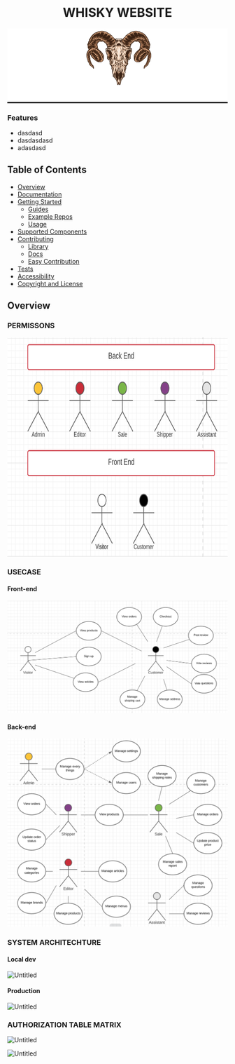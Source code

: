 
<h1 align="center" style="margin-top: 0px;">WHISKY WEBSITE</h1>

<div style="background:black" align="center">

![ScreenShot](./screenshots/logoDemo.png)
</div>


### Features

- dasdasd
- dasdasdasd
- adasdasd

## Table of Contents
- [Overview](#overview)
- [Documentation](#documentation)
- [Getting Started](#getting-started)
    - [Guides](#guides)
    - [Example Repos](#example-repos)
    - [Usage](#usage)
- [Supported Components](#supported-components)
- [Contributing](#contributing)
    - [Library](#contribute-to-library)
    - [Docs](#contribute-to-docs)
    - [Easy Contribution](#easy-first-contribution)
- [Tests](#tests)
- [Accessibility](#accessibility)
- [Copyright and License](#copyright-and-license)

## Overview 

### PERMISSONS

<img src ="https://github.com/tienduonggia/YangSkull-v2/blob/main/screenshots/permisson.png" width="700" height="500">



### USECASE
#### Front-end

<img src ="https://github.com/tienduonggia/YangSkull-v2/blob/main/screenshots/FE_usecase.png" >

#### Back-end
<img src ="https://github.com/tienduonggia/YangSkull-v2/blob/main/screenshots/BE_usecase.png" >

### SYSTEM ARCHITECHTURE

#### Local dev

![Untitled](https://s3-us-west-2.amazonaws.com/secure.notion-static.com/ca5814ce-ca57-4ce1-8950-68c83b97c5d2/Untitled.png)

#### Production

![Untitled](https://s3-us-west-2.amazonaws.com/secure.notion-static.com/afa91abf-16c0-4346-8b0e-f42a48f3aed7/Untitled.png)

### AUTHORIZATION TABLE MATRIX 

![Untitled](https://s3-us-west-2.amazonaws.com/secure.notion-static.com/a7c88f36-ea16-491a-b54d-286034c80e2b/Untitled.png)

![Untitled](https://s3-us-west-2.amazonaws.com/secure.notion-static.com/d992cc27-80bb-4ce0-a6bc-638519a79321/Untitled.png)
